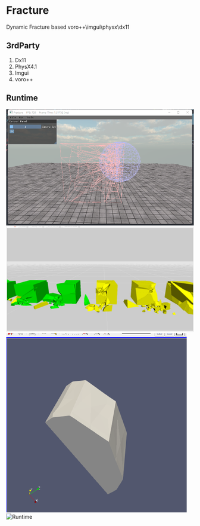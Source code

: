 # Fracture
Dynamic Fracture based voro++\imgui\physx\dx11

## 3rdParty
1. Dx11
2. PhysX4.1
3. Imgui
4. voro++

## Runtime
![VoroMesh](/Image/VoroMesh.jpg "VoroMesh")
![RigidActor](/Image/RigidActor.png "RigidActor")
![Boolean](/Image/Boolean.png "Boolean Result")
![Runtime](/Image/runtime.gif "Runtime")
